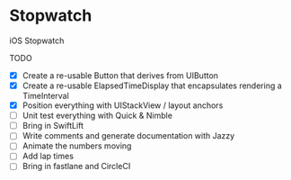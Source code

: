 # Stopwatch
iOS Stopwatch


TODO

  - [x] Create a re-usable Button that derives from UIButton
  - [x] Create a re-usable ElapsedTimeDisplay that encapsulates rendering a TimeInterval
  - [x] Position everything with UIStackView / layout anchors
  - [ ] Unit test everything with Quick & Nimble
  - [ ] Bring in SwiftLift
  - [ ] Write comments and generate documentation with Jazzy
  - [ ] Animate the numbers moving
  - [ ] Add lap times
  - [ ] Bring in fastlane and CircleCI
